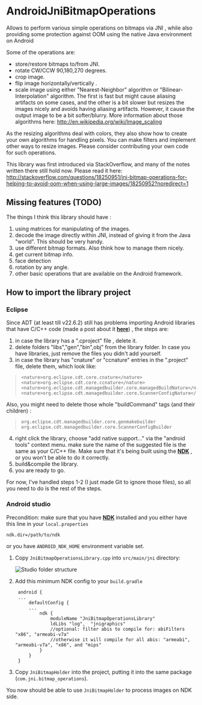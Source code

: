 # AndroidJniBitmapOperations

Allows to perform various simple operations on bitmaps via JNI , while also providing some protection against OOM using the native Java environment on Android

Some of the operations are:
 - store/restore bitmaps to/from JNI.
 - rotate CW/CCW 90,180,270 degrees.
 - crop image.
 - flip image horizontally/vertically .
 - scale image using either "Nearest-Neighbor" algorithm or "Bilinear-Interpolation" algorithm.
 The first is fast but might cause aliasing artifacts on some cases, and the other is a bit slower but resizes the images nicely and avoids having aliasing artifacts. 
 However, it cause the output image to be a bit softer/blurry. 
 More information about those algorithms here:
 http://en.wikipedia.org/wiki/Image_scaling
 
As the resizing algorithms deal with colors, they also show how to create your own algorithms for handling pixels. 
You can make filters and implement other ways to resize images. Please consider contributing your own code for such operations.

This library was first introduced via StackOverflow, and many of the notes written there still hold now.
Please read it here:
http://stackoverflow.com/questions/18250951/jni-bitmap-operations-for-helping-to-avoid-oom-when-using-large-images/18250952?noredirect=1

## Missing features (TODO)

The things I think this library should have :

 1. using matrices for manipulating of the images.
 2. decode the image directly within JNI, instead of giving it from the Java "world". This should be very handy.
 3. use different bitmap formats. Also think how to manage them nicely.                                                            
 4. get current bitmap info.
 5. face detection
 6. rotation by any angle. 
 7. other basic operations that are available on the Android framework.

## How to import the library project
### Eclipse

Since ADT (at least till v22.6.2) still has problems importing Android libraries that have C/C++ code (made a post about it [**here**][1]) , the steps are:

 1. in case the library has a ".cproject" file , delete it. 
 2. delete folders "libs","gen","bin",obj" from the library folder. In case you have libraries, just remove the files you didn't add yourself.
 3. in case the library has "cnature" or "ccnature" entries in the ".project" file, delete them, which look like:

 >     <nature>org.eclipse.cdt.core.cnature</nature>
 >     <nature>org.eclipse.cdt.core.ccnature</nature>
 >     <nature>org.eclipse.cdt.managedbuilder.core.managedBuildNature</nature>
>     <nature>org.eclipse.cdt.managedbuilder.core.ScannerConfigNature</nature>
  Also, you might need to delete those whole "buildCommand" tags (and their children) :

  >     org.eclipse.cdt.managedbuilder.core.genmakebuilder
  >     org.eclipse.cdt.managedbuilder.core.ScannerConfigBuilder

 4. right click the library, choose "add native support..." via the "android tools" context menu. make sure the name of the suggested file is the same as your C/C++ file. Make sure that it's being built using the [**NDK**][2] , or you won't be able to do it correctly.
 5. build&compile the library. 
 6. you are ready to go.


For now, I've handled steps 1-2 (I just made Git to ignore those files), so all you need to do is the rest of the steps.

### Android studio

Precondition: make sure that you have [**NDK**][2] installed and you either have this line in your `local.properties`

`ndk.dir=/path/to/ndk`

or you have `ANDROID_NDK_HOME` environment variable set.

 1. Copy `JniBitmapOperationsLibrary.cpp` into `src/main/jni` directory:
 
    ![Studio folder structure](https://s3.amazonaws.com/uploads.hipchat.com/22412/120721/qZyoFrgpUnFmnHu/upload.png)
 2. Add this minimum NDK config to your `build.gradle`
    
    ```
     android {
     ...
         defaultConfig {
         ...
             ndk {
                 moduleName "JniBitmapOperationsLibrary"
                 ldLibs "log",  "jnigraphics"
                 //optional: filter abis to compile for: abiFilters "x86", "armeabi-v7a"
                 //otherwise it will compile for all abis: "armeabi", "armeabi-v7a", "x86", and "mips"
             }
         }
     }
     ```
    
 3. Copy `JniBitmapHolder` into the project, putting it into the same package (`com.jni.bitmap_operations`).
 
You now should be able to use `JniBitmapHolder` to process images on NDK side.
 
 
[1]: http://stackoverflow.com/questions/22263253/how-to-correctly-import-an-android-library-with-jni-code/22956790?noredirect=1#comment35057887_22956790

 [2]: https://developer.android.com/tools/sdk/ndk/index.html
